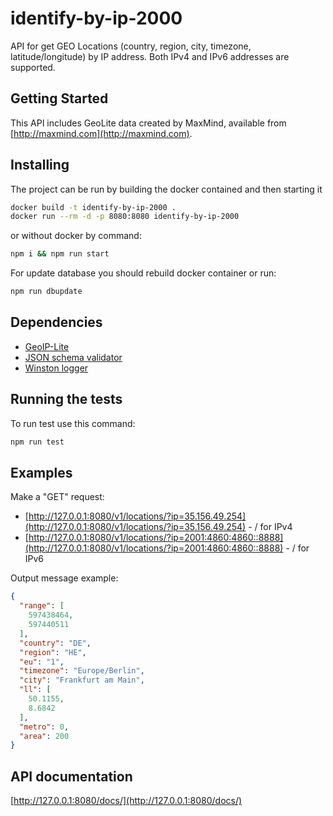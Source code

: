 # identify-by-ip-2000
API for get GEO Locations (country, region, city, timezone, latitude/longitude) by IP address.
Both IPv4 and IPv6 addresses are supported.

## Getting Started
This API includes GeoLite data created by MaxMind, available from [http://maxmind.com](http://maxmind.com).

## Installing
The project can be run by building the docker contained and then starting it
```bash
docker build -t identify-by-ip-2000 .
docker run --rm -d -p 8080:8080 identify-by-ip-2000
```
or without docker by command:
```bash
npm i && npm run start
```

For update database you should rebuild docker container or run:
```bash
npm run dbupdate
```

## Dependencies
* [GeoIP-Lite](https://www.npmjs.com/package/geoip-lite)
* [JSON schema validator](https://github.com/tdegrunt/jsonschema)
* [Winston logger](https://github.com/winstonjs/winston)

## Running the tests
To run test use this command:

```bash
npm run test
```

## Examples
Make a "GET" request:
* [http://127.0.0.1:8080/v1/locations/?ip=35.156.49.254](http://127.0.0.1:8080/v1/locations/?ip=35.156.49.254) -  / for IPv4
* [http://127.0.0.1:8080/v1/locations/?ip=2001:4860:4860::8888](http://127.0.0.1:8080/v1/locations/?ip=2001:4860:4860::8888) -  / for IPv6

Output message example:
```json
{
  "range": [
    597438464,
    597440511
  ],
  "country": "DE",
  "region": "HE",
  "eu": "1",
  "timezone": "Europe/Berlin",
  "city": "Frankfurt am Main",
  "ll": [
    50.1155,
    8.6842
  ],
  "metro": 0,
  "area": 200
}
```

## API documentation
[http://127.0.0.1:8080/docs/](http://127.0.0.1:8080/docs/)